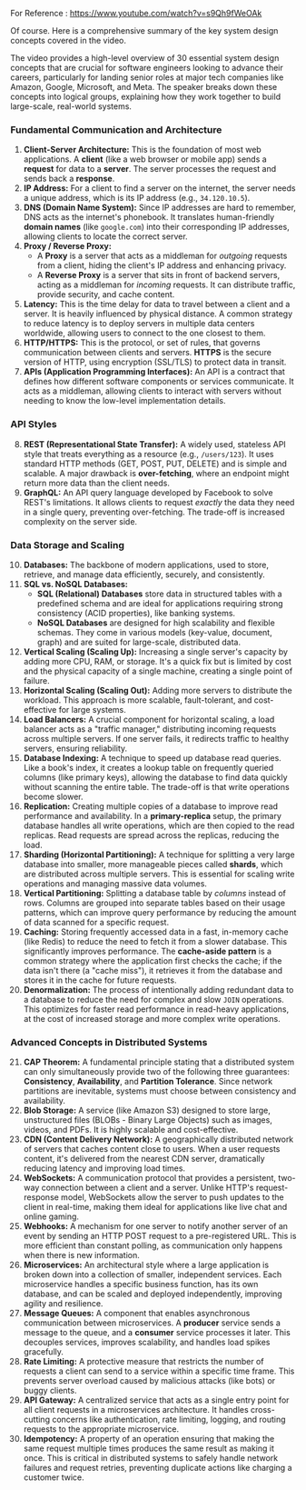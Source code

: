 For Reference : https://www.youtube.com/watch?v=s9Qh9fWeOAk 

Of course. Here is a comprehensive summary of the key system design concepts covered in the video.

The video provides a high-level overview of 30 essential system design concepts that are crucial for software engineers looking to advance their careers, particularly for landing senior roles at major tech companies like Amazon, Google, Microsoft, and Meta. The speaker breaks down these concepts into logical groups, explaining how they work together to build large-scale, real-world systems.

### **Fundamental Communication and Architecture**

1.  **Client-Server Architecture:** This is the foundation of most web applications. A **client** (like a web browser or mobile app) sends a **request** for data to a **server**. The server processes the request and sends back a **response**.
2.  **IP Address:** For a client to find a server on the internet, the server needs a unique address, which is its IP address (e.g., `34.120.10.5`).
3.  **DNS (Domain Name System):** Since IP addresses are hard to remember, DNS acts as the internet's phonebook. It translates human-friendly **domain names** (like `google.com`) into their corresponding IP addresses, allowing clients to locate the correct server.
4.  **Proxy / Reverse Proxy:**
    *   A **Proxy** is a server that acts as a middleman for *outgoing* requests from a client, hiding the client's IP address and enhancing privacy.
    *   A **Reverse Proxy** is a server that sits in front of backend servers, acting as a middleman for *incoming* requests. It can distribute traffic, provide security, and cache content.
5.  **Latency:** This is the time delay for data to travel between a client and a server. It is heavily influenced by physical distance. A common strategy to reduce latency is to deploy servers in multiple data centers worldwide, allowing users to connect to the one closest to them.
6.  **HTTP/HTTPS:** This is the protocol, or set of rules, that governs communication between clients and servers. **HTTPS** is the secure version of HTTP, using encryption (SSL/TLS) to protect data in transit.
7.  **APIs (Application Programming Interfaces):** An API is a contract that defines how different software components or services communicate. It acts as a middleman, allowing clients to interact with servers without needing to know the low-level implementation details.

### **API Styles**

8.  **REST (Representational State Transfer):** A widely used, stateless API style that treats everything as a resource (e.g., `/users/123`). It uses standard HTTP methods (GET, POST, PUT, DELETE) and is simple and scalable. A major drawback is **over-fetching**, where an endpoint might return more data than the client needs.
9.  **GraphQL:** An API query language developed by Facebook to solve REST's limitations. It allows clients to request *exactly* the data they need in a single query, preventing over-fetching. The trade-off is increased complexity on the server side.

### **Data Storage and Scaling**

10. **Databases:** The backbone of modern applications, used to store, retrieve, and manage data efficiently, securely, and consistently.
11. **SQL vs. NoSQL Databases:**
    *   **SQL (Relational) Databases** store data in structured tables with a predefined schema and are ideal for applications requiring strong consistency (ACID properties), like banking systems.
    *   **NoSQL Databases** are designed for high scalability and flexible schemas. They come in various models (key-value, document, graph) and are suited for large-scale, distributed data.
12. **Vertical Scaling (Scaling Up):** Increasing a single server's capacity by adding more CPU, RAM, or storage. It's a quick fix but is limited by cost and the physical capacity of a single machine, creating a single point of failure.
13. **Horizontal Scaling (Scaling Out):** Adding more servers to distribute the workload. This approach is more scalable, fault-tolerant, and cost-effective for large systems.
14. **Load Balancers:** A crucial component for horizontal scaling, a load balancer acts as a "traffic manager," distributing incoming requests across multiple servers. If one server fails, it redirects traffic to healthy servers, ensuring reliability.
15. **Database Indexing:** A technique to speed up database read queries. Like a book's index, it creates a lookup table on frequently queried columns (like primary keys), allowing the database to find data quickly without scanning the entire table. The trade-off is that write operations become slower.
16. **Replication:** Creating multiple copies of a database to improve read performance and availability. In a **primary-replica** setup, the primary database handles all write operations, which are then copied to the read replicas. Read requests are spread across the replicas, reducing the load.
17. **Sharding (Horizontal Partitioning):** A technique for splitting a very large database into smaller, more manageable pieces called **shards**, which are distributed across multiple servers. This is essential for scaling write operations and managing massive data volumes.
18. **Vertical Partitioning:** Splitting a database table by *columns* instead of rows. Columns are grouped into separate tables based on their usage patterns, which can improve query performance by reducing the amount of data scanned for a specific request.
19. **Caching:** Storing frequently accessed data in a fast, in-memory cache (like Redis) to reduce the need to fetch it from a slower database. This significantly improves performance. The **cache-aside pattern** is a common strategy where the application first checks the cache; if the data isn't there (a "cache miss"), it retrieves it from the database and stores it in the cache for future requests.
20. **Denormalization:** The process of intentionally adding redundant data to a database to reduce the need for complex and slow `JOIN` operations. This optimizes for faster read performance in read-heavy applications, at the cost of increased storage and more complex write operations.

### **Advanced Concepts in Distributed Systems**

21. **CAP Theorem:** A fundamental principle stating that a distributed system can only simultaneously provide two of the following three guarantees: **Consistency**, **Availability**, and **Partition Tolerance**. Since network partitions are inevitable, systems must choose between consistency and availability.
22. **Blob Storage:** A service (like Amazon S3) designed to store large, unstructured files (BLOBs - Binary Large Objects) such as images, videos, and PDFs. It is highly scalable and cost-effective.
23. **CDN (Content Delivery Network):** A geographically distributed network of servers that caches content close to users. When a user requests content, it's delivered from the nearest CDN server, dramatically reducing latency and improving load times.
24. **WebSockets:** A communication protocol that provides a persistent, two-way connection between a client and a server. Unlike HTTP's request-response model, WebSockets allow the server to push updates to the client in real-time, making them ideal for applications like live chat and online gaming.
25. **Webhooks:** A mechanism for one server to notify another server of an event by sending an HTTP POST request to a pre-registered URL. This is more efficient than constant polling, as communication only happens when there is new information.
26. **Microservices:** An architectural style where a large application is broken down into a collection of smaller, independent services. Each microservice handles a specific business function, has its own database, and can be scaled and deployed independently, improving agility and resilience.
27. **Message Queues:** A component that enables asynchronous communication between microservices. A **producer** service sends a message to the queue, and a **consumer** service processes it later. This decouples services, improves scalability, and handles load spikes gracefully.
28. **Rate Limiting:** A protective measure that restricts the number of requests a client can send to a service within a specific time frame. This prevents server overload caused by malicious attacks (like bots) or buggy clients.
29. **API Gateway:** A centralized service that acts as a single entry point for all client requests in a microservices architecture. It handles cross-cutting concerns like authentication, rate limiting, logging, and routing requests to the appropriate microservice.
30. **Idempotency:** A property of an operation ensuring that making the same request multiple times produces the same result as making it once. This is critical in distributed systems to safely handle network failures and request retries, preventing duplicate actions like charging a customer twice.
